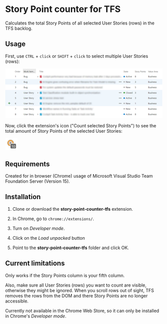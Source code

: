 # Story Point counter for TFS

Calculates the total Story Points of all selected User Stories (rows) in the TFS backlog.



## Usage

First, use `CTRL` + `click` or `SHIFT` + `click` to select multiple User Stories (rows):

![selected-rows](images/selected-rows.png)



Now, click the extension's icon ("Count selected Story Points") to see the total amount of Story Points of the selected User Stories:

![counted-story-points](images/counted-story-points.png)



## Requirements

Created for in browser (Chrome) usage of Microsoft Visual Studio Team Foundation Server (Version 15).



## Installation

1. Clone or download the **story-point-counter-tfs** extension.

2. In Chrome, go to `chrome://extensions/`.

3. Turn on *Developer mode*.

4. Click on the *Load unpacked* button

5. Point to the **story-point-counter-tfs** folder and click OK.

   

## Current limitations

Only works if the Story Points column is your fifth column. 

Also, make sure all User Stories (rows) you want to count are visible, otherwise they might be ignored. When you scroll rows out of sight, TFS removes the rows from the DOM and there Story Points are no longer accessible.

Currently not available in the Chrome Web Store, so it can only be installed in Chrome's *Developer mode*. 